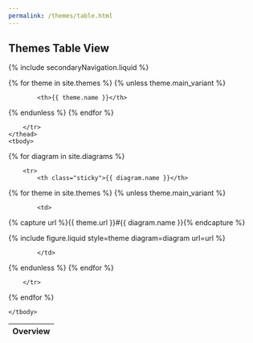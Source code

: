 ```yaml
---
permalink: /themes/table.html
---
```

## Themes Table View

{% include secondaryNavigation.liquid %}

<table class="image-gallery">
    <thead class="sticky">
        <tr>
            <th>Overview</th>

{% for theme in site.themes %}
{% unless theme.main_variant %}

            <th>{{ theme.name }}</th>

{% endunless %}
{% endfor %}

        </tr>
    </thead>
    <tbody>

{% for diagram in site.diagrams %}

        <tr>
            <th class="sticky">{{ diagram.name }}</th>

{% for theme in site.themes %}
{% unless theme.main_variant %}

            <td>

{% capture url %}{{ theme.url }}#{{ diagram.name }}{% endcapture %}

{% include figure.liquid style=theme diagram=diagram url=url %}

            </td>

{% endunless %}
{% endfor %}

        </tr>

{% endfor %}

    </tbody>
</table>
